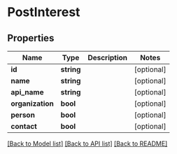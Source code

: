 # PostInterest

## Properties

 Name             | Type       | Description | Notes      
------------------|------------|-------------|------------
 **id**           | **string** |             | [optional] 
 **name**         | **string** |             | [optional] 
 **api_name**     | **string** |             | [optional] 
 **organization** | **bool**   |             | [optional] 
 **person**       | **bool**   |             | [optional] 
 **contact**      | **bool**   |             | [optional] 

[[Back to Model list]](../../README.md#documentation-for-models) [[Back to API list]](../../README.md#documentation-for-api-endpoints) [[Back to README]](../../README.md)



